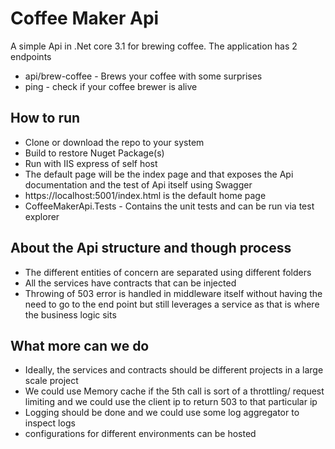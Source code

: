 # Coffee Maker Api

A simple Api in .Net core 3.1 for brewing coffee. 
The application has 2 endpoints
* api/brew-coffee - Brews your coffee with some surprises
* ping - check if your coffee brewer is alive

## How to run

* Clone or download the repo to your system
* Build to restore Nuget Package(s)
* Run with IIS express of self host
* The default page will be the index page and that exposes the Api documentation and the test of Api itself using Swagger
* https://localhost:5001/index.html is the default home page
* CoffeeMakerApi.Tests - Contains the unit tests and can be run via test explorer

## About the Api structure and though process

* The different entities of concern are separated using different folders
* All the services have contracts that can be injected
* Throwing of 503 error is handled in middleware itself without having the need to go to the end point but still leverages a service as that is where the business logic sits

## What more can we do

* Ideally, the services and contracts should be different projects in a large scale project
* We could use Memory cache if the 5th call is sort of a throttling/ request limiting and we could use the client ip to return 503 to that particular ip
* Logging should be done and we could use some log aggregator to inspect logs
* configurations for different environments can be hosted